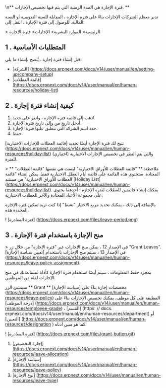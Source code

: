 \n** فترة الإجازة هي المدة الزمنية التي يتم فيها تخصيص الإجازات. **

تدير معظم الشركات الإجازات بناءً على فترة الإجازة ، المقابلة للسنة التقويمية أو السنة المالية. للوصول إلى فترة الإجازة ، انتقل إلى:

\> الرئيسية> الموارد البشرية> الإجازات> فترة الإجازة

## 1 \. المتطلبات الأساسية

قبل إنشاء فترة إجازة ، يُنصح بإنشاء ما يلي:

* [الشركة] (https://docs.erpnext.com/docs/v14/user/manual/en/setting-up/company-setup)
* [قائمة العطلات] (https://docs.erpnext.com/docs/v14/user/manual/en/human-resources/holiday-list)

## 2 \. كيفية إنشاء فترة إجازة

1. اذهب إلى قائمة فترة الإجازة ، وانقر على جديد.
2. أدخل تاريخ من وإلى تاريخ فترة الإجازة.
3. حدد اسم الشركة التي تنطبق عليها فترة الإجازة.
4. حفظ.

تتيح لك فترة الإجازة أيضًا تحديد [قائمة العطلات للإجازات الاختيارية] (https://docs.erpnext.com/docs/v14/user/manual/en/human-resources/holiday-list) (اختياري) والتي يتم النظر في تخصيص الإجازات الاختيارية للفترة.

\> ** ملاحظة: ** "قائمة العطلات للأوراق الاختيارية" ليست هي نفسها "قائمة العطلات" المعتادة. ستحتوي هذه القائمة على قائمة أيام العطل الاختيارية فقط. يمكن إنشاء "قائمة العطلات للأوراق الاختيارية" من مستند [Holiday List] (https://docs.erpnext.com/docs/v14/user/manual/en/human-resources/holiday-list). يمكنك إنشاء قائمتين للعطلات لفترة الإجازة ؛ أحدهما يحتوي على مجموعة الأعياد المعتادة والآخر للعطلات الاختيارية.

بالإضافة إلى ذلك ، يمكنك تحديد مربع الاختيار "نشط" إذا كنت تريد تمكين فترة الإجازة المحددة هذه.

! [فترة المغادرة] (https://docs.erpnext.com/files/leave-period.png)

## 3 \. منح الإجازة باستخدام فترة الإجازة

\> في الإصدار 12 ، يمكن منح الإجازات عبر "فترة الإجازة" من خلال زر "Grant Leaves". في الإصدار 13 ، سيتم منح الإجازات باستخدام [تعيين سياسة الإجازة] (https://docs.erpnext.com/docs/v14/user/manual/en/human-resources/leave-policy-assignment).

بمجرد حفظ المعلومات ، سيتم أيضًا استخدام فترة الإجازة كأداة لمساعدتك في منح الإجازات لفئة من الموظفين.

سينشئ الزر ** Grant ** مخصصات إجازة بناءً على [سياسة الإجازة] (https://docs.erpnext.com/docs/v14/user/manual/en/human-resources/leave-policy) المطبقة على كل موظف. يمكنك تخصيص الإجازات بناءً على [درجة الموظف] (https://docs.erpnext.com/docs/v14/user/manual/en/human-resources/employee-grade) ، [القسم] (https: // docs. erpnext.com/docs/v14/user/manual/en/human-resources/department) أو [التعيين] (https://docs.erpnext.com/docs/v14/user/manual/en/human-resources/designation ) كما هو مبين أدناه.

! [فترة المغادرة] (https://docs.erpnext.com/files/grant-button.gif)

1. [إجازة التخصيص] (https://docs.erpnext.com/docs/v14/user/manual/en/human-resources/leave-allocation)
2. [سياسة الإجازة] (https://docs.erpnext.com/docs/v14/user/manual/en/human-resources/leave-policy)
3. [نوع الإجازة] (https://docs.erpnext.com/docs/v14/user/manual/en/human-resources/leave-type)